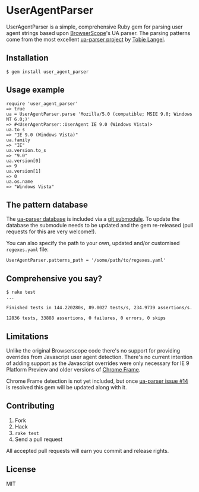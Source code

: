 # UserAgentParser

UserAgentParser is a simple, comprehensive Ruby gem for parsing user agent strings based upon [BrowserScope](http://www.browserscope.org/)'s UA parser. The parsing patterns come from the most excellent [ua-parser project](https://github.com/tobie/ua-parser) by [Tobie Langel](https://github.com/tobie/).

## Installation

    $ gem install user_agent_parser

## Usage example

    require 'user_agent_parser'
    => true
    ua = UserAgentParser.parse 'Mozilla/5.0 (compatible; MSIE 9.0; Windows NT 6.0;)'
    => #<UserAgentParser::UserAgent IE 9.0 (Windows Vista)>
    ua.to_s
    => "IE 9.0 (Windows Vista)"
    ua.family
    => "IE"
    ua.version.to_s
    => "9.0"
    ua.version[0]
    => 9
    ua.version[1]
    => 0
    ua.os.name
    => "Windows Vista"

## The pattern database

The [ua-parser database](https://github.com/tobie/ua-parser/blob/master/regexes.yaml) is included via a [git submodule](http://help.github.com/submodules/). To update the database the submodule needs to be updated and the gem re-released (pull requests for this are very welcome!).

You can also specify the path to your own, updated and/or customised `regexes.yaml` file:

    UserAgentParser.patterns_path = '/some/path/to/regexes.yaml'

## Comprehensive you say?

    $ rake test
    ...
    
    Finished tests in 144.220280s, 89.0027 tests/s, 234.9739 assertions/s.

    12836 tests, 33888 assertions, 0 failures, 0 errors, 0 skips

## Limitations

Unlike the original Browserscope code there's no support for providing overrides from Javascript user agent detection. There's no current intention of adding support as the Javascript overrides were only necessary for IE 9 Platform Preview and older versions of [Chrome Frame](https://developers.google.com/chrome/chrome-frame/).

Chrome Frame detection is not yet included, but once [ua-parser issue #14](https://github.com/tobie/ua-parser/issues/14) is resolved this gem will be updated along with it.

## Contributing

1. Fork
2. Hack
3. `rake test`
4. Send a pull request

All accepted pull requests will earn you commit and release rights.

## License

MIT